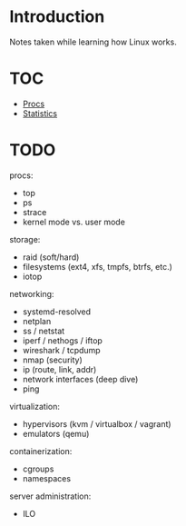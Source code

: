 # Introduction

Notes taken while learning how Linux works.

# TOC

- [Procs](./procs/README.md)
- [Statistics](./stats/README.md)

# TODO

procs:
- top
- ps
- strace
- kernel mode vs. user mode

storage:
- raid (soft/hard)
- filesystems (ext4, xfs, tmpfs, btrfs, etc.)
- iotop

networking:
- systemd-resolved
- netplan
- ss / netstat
- iperf / nethogs / iftop
- wireshark / tcpdump
- nmap (security)
- ip (route, link, addr)
- network interfaces (deep dive)
- ping

virtualization:
- hypervisors (kvm / virtualbox / vagrant)
- emulators (qemu)

containerization:
- cgroups
- namespaces

server administration:
- ILO
